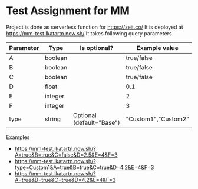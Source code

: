 # Test Assignment for MM

Project is done as serverless function for https://zeit.co/
It is deployed at https://mm-test.lkatartn.now.sh/
It takes following query parameters

| Parameter | Type    | Is optional?              | Example value       |
| --------- | ------- | ------------------------- | ------------------- |
| A         | boolean |                           | true/false          |
| B         | boolean |                           | true/false          |
| C         | boolean |                           | true/false          |
| D         | float   |                           | 0.1                 |
| E         | integer |                           | 2                   |
| F         | integer |                           | 3                   |
| type      | string  | Optional (default="Base") | "Custom1","Custom2" |

Examples

- https://mm-test.lkatartn.now.sh/?A=true&B=true&C=false&D=2.5&E=4&F=3
- https://mm-test.lkatartn.now.sh/?type=Custom1&A=true&B=true&C=true&D=4.2&E=4&F=3
- https://mm-test.lkatartn.now.sh/?A=true&B=true&C=true&D=4.2&E=4&F=3
